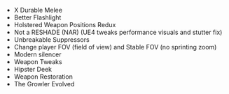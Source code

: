 - X Durable Melee
- Better Flashlight
- Holstered Weapon Positions Redux
- Not a RESHADE (NAR) (UE4 tweaks performance visuals and stutter fix)
- Unbreakable Suppressors
- Change player FOV (field of view) and Stable FOV (no sprinting zoom)
- Modern silencer
- Weapon Tweaks
- Hipster Deek
- Weapon Restoration
- The Growler Evolved